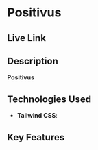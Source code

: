 # Positivus

## Live Link

## Description
**Positivus** 

## Technologies Used
- **Tailwind CSS**: 


## Key Features

